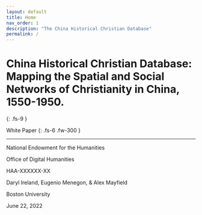 ```yaml
---
layout: default
title: Home
nav_order: 1
description: "The China Historical Christian Database"
permalink: /
---
```


# China Historical Christian Database: Mapping the Spatial and Social Networks of Christianity in China, 1550-1950.
{: .fs-9 }

White Paper
{: .fs-6 .fw-300 }

---

National Endowment for the Humanities

Office of Digital Humanities

HAA-XXXXXX-XX

Daryl Ireland, Eugenio Menegon, & Alex Mayfield

Boston University

June 22, 2022
